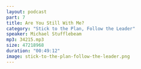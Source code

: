```yaml
---
layout: podcast
part: 7
title: Are You Still With Me?
category: "Stick to the Plan, Follow the Leader"
speaker: Michael Stufflebeam
mp3: 34215.mp3
size: 47218968
duration: "00:49:12"
image: stick-to-the-plan-follow-the-leader.png
---
```


